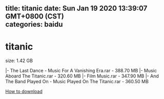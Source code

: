 
title: titanic
date: Sun Jan 19 2020 13:39:07 GMT+0800 (CST)    
categories: baidu
---

# titanic
size: 1.42 GB
 
 
|- The Last Dance - Music For A Vanishing Era.rar - 388.70 MB
|- Music Aboard The Titanic.rar - 320.60 MB
|- Film Music.rar - 347.90 MB
|- And The Band Played On - Music Played On The Titanic.rar - 360.50 MB

[How to download](https://bpcam.bemobtrk.com/go/2ceec3aa-1ca2-46d6-b9ff-aaa5c184517c?jno=4335)